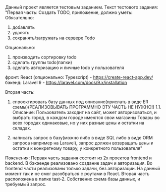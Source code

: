Данный проект является тестовым заданием.
Текст тестового задания:
"Первая часть:
 Создать TODO, приложение, должно уметь:
 Обязательно:
 1. добавлять
 2. удалять
 3. сохранять/загружать на сервере Todo

 Опционально:
 1. производить сортировку todo
 2. сделать группы todo(папки)
 3. сделать авторизацию и личные todo у пользователя

 фронт: React (опционально: Typescript) - https://create-react-app.dev/
 бэкенд: Laravel 9 - https://laravel.com/docs/9.x/installation


 Вторая часть:
 1. спроектировать базу данных под описание(прислать в виде ER схемы)(РЕАЛИЗОВЫВАТЬ ПРОГРАММНО ЭТУ ЧАСТЬ НЕ НУЖНО!)
 1.1. Описание:
 Пользователь заходит на сайт, может авторизоваться, и выбрать город, в каждом городе имеются свои магазины
 Товары во всех городах одинаковые, но у них разные цены и остатки на складах.

 2. написать запрос в базу(можно либо в виде SQL либо в виде ORM запроса например на Laravel), запрос должен возвращать цены и остатки к конкретному товару, у конкретного пользователя"

 Пояснения:
 Первая часть задания состоит из 2х проектов frontend и backend. В бэкэенде реализовано создание задач и авторизация. Во frontend части реализованы только задачи, без авторизации. На данный момент так и не смог разобраться с роутами в React.
 Вторая часть расположена в папке tast-2. Собственно схема базы данных, и требуемый запрос.